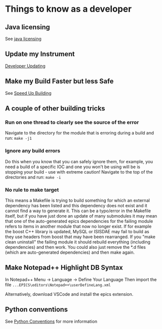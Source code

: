 # Things to know as a developer

## Java licensing

See [java licensing](/processes/dev_processes/Understanding-Java-Licensing)

## Update my Instrument

[Developer Updating](/iocs/compiling/Developer-Updating)

## Make my Build Faster but less Safe

See [Speed Up Building](/iocs/compiling/SpeedUpBuilding)

## A couple of other building tricks

### Run on one thread to clearly see the source of the error

Navigate to the directory for the module that is erroring during a build and run: `make -j1`

### Ignore any build errors

Do this when you know that you can safely ignore them, for example, you need a build of a specific IOC and one you won't be using will be is stopping your build - use with extreme caution! Navigate to the top of the directories and run: `make -i`

### No rule to make target

This means a Makefile is trying to build something for which an external dependency has been listed and this dependency does not exist and it cannot find a way to generate it. This can be a typo/error in the Makefile itself, but if you have just done an update of many submodules it may mean that one of the auto-generated epics dependencies for the failing module refers to items in another module that now no longer exist. If for example the boost C++ library is updated, MySQL or ISISDAE may fail to build as they use headers from boost that may have been rearranged. If you "make clean uninstall" the failing module it should rebuild everything (including dependencies) and then work. You could also just remove the *.d files (which are auto-generated dependencies) and then make again.
      
## Make Notepad++ Highlight DB Syntax

In Notepad++ Menu -> Language -> Define Your Language
Then import the file `...EPICS\editors\Notepad++\userDefineLang.xml`

Alternatively, download VSCode and install the epics extension.

## Python conventions

See [Python Conventions](/system_components/python/Python-conventions) for more information